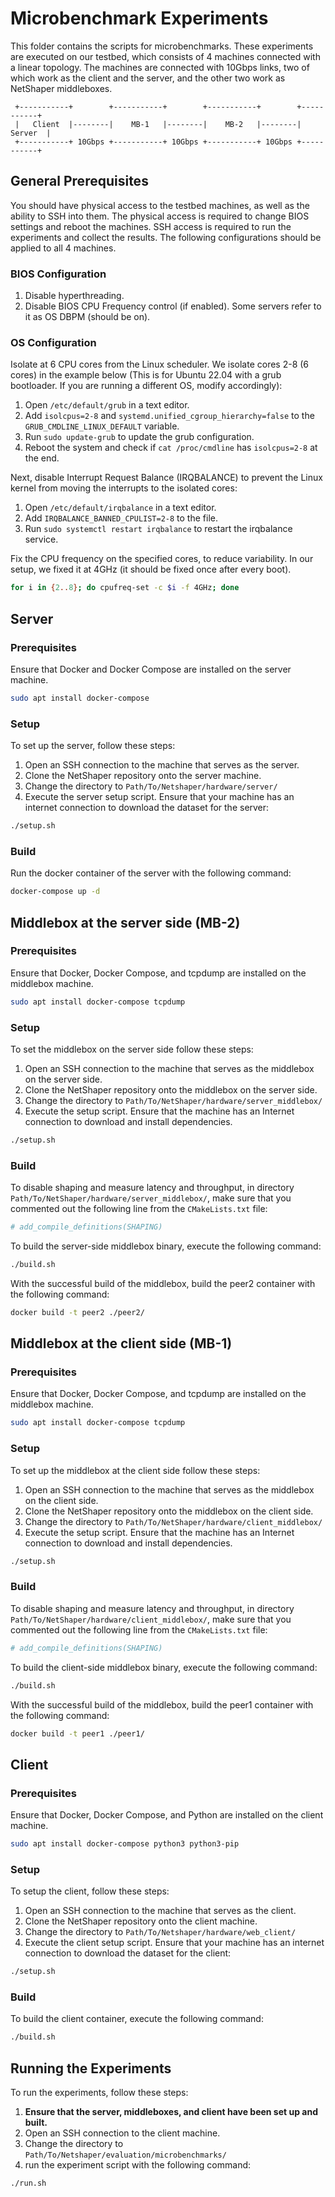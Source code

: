 # Microbenchmark Experiments
This folder contains the scripts for microbenchmarks. 
These experiments are executed on our testbed, which consists of 4 machines connected with a linear topology.
The machines are connected with 10Gbps links, two of which work as the client and the server, and the other two work as NetShaper middleboxes.

     +-----------+        +-----------+        +-----------+        +-----------+
     |   Client  |--------|    MB-1   |--------|    MB-2   |--------|   Server  |
     +-----------+ 10Gbps +-----------+ 10Gbps +-----------+ 10Gbps +-----------+


## General Prerequisites
You should have physical access to the testbed machines, as well as the ability to SSH into them. The physical access is required to change BIOS settings and reboot the machines. SSH access is required to run the experiments and collect the results.
The following configurations should be applied to all 4 machines. 

### BIOS Configuration
1. Disable hyperthreading.
2. Disable BIOS CPU Frequency control (if enabled). Some servers refer to it as OS DBPM (should be on).

### OS Configuration
Isolate at 6 CPU cores from the Linux scheduler. We isolate cores 2-8 (6 cores) in the example below (This is for Ubuntu 22.04 with a grub bootloader. If you are running a different OS, modify accordingly):
1. Open `/etc/default/grub` in a text editor.
2. Add `isolcpus=2-8` and `systemd.unified_cgroup_hierarchy=false` to the `GRUB_CMDLINE_LINUX_DEFAULT` variable.
3. Run `sudo update-grub` to update the grub configuration.
4. Reboot the system and check if `cat /proc/cmdline` has `isolcpus=2-8` at the end.

Next, disable Interrupt Request Balance (IRQBALANCE) to prevent the Linux kernel from moving the interrupts to the isolated cores:

1. Open `/etc/default/irqbalance` in a text editor.
2. Add `IRQBALANCE_BANNED_CPULIST=2-8` to the file.
3. Run `sudo systemctl restart irqbalance` to restart the irqbalance service.

Fix the CPU frequency on the specified cores, to reduce variability. In our setup, we fixed it at 4GHz (it should be fixed once after every boot).
```bash
for i in {2..8}; do cpufreq-set -c $i -f 4GHz; done
```

## Server
### Prerequisites 
Ensure that Docker and Docker Compose are installed on the server machine.
```bash
sudo apt install docker-compose
```

### Setup
To set up the server, follow these steps:  
1. Open an SSH connection to the machine that serves as the server.
2. Clone the NetShaper repository onto the server machine. 
3. Change the directory to `Path/To/Netshaper/hardware/server/`
4. Execute the server setup script. Ensure that your machine has an internet connection to download the dataset for the server:
```bash
./setup.sh
```

### Build
Run the docker container of the server with the following command:
```bash
docker-compose up -d
```


## Middlebox at the server side (MB-2)
### Prerequisites
Ensure that Docker, Docker Compose, and tcpdump are installed on the middlebox machine.
```bash
sudo apt install docker-compose tcpdump
```

### Setup
To set the middlebox on the server side follow these steps:
1. Open an SSH connection to the machine that serves as the middlebox on the server side. 
2. Clone the NetShaper repository onto the middlebox on the server side.
3. Change the directory to `Path/To/NetShaper/hardware/server_middlebox/`
4. Execute the setup script. Ensure that the machine has an Internet connection to download and install dependencies. 
```bash
./setup.sh
```

### Build
To disable shaping and measure latency and throughput, in directory `Path/To/NetShaper/hardware/server_middlebox/`, make sure that you commented out the following line from the `CMakeLists.txt` file:
```cmake
# add_compile_definitions(SHAPING) 
```

To build the server-side middlebox binary, execute the following command:
```bash
./build.sh
```
With the successful build of the middlebox, build the peer2 container with the following command:
```bash
docker build -t peer2 ./peer2/
```


## Middlebox at the client side (MB-1)
### Prerequisites
Ensure that Docker, Docker Compose, and tcpdump are installed on the middlebox machine.
```bash
sudo apt install docker-compose tcpdump
```

### Setup
To set up the middlebox at the client side follow these steps:
1. Open an SSH connection to the machine that serves as the middlebox on the client side. 
2. Clone the NetShaper repository onto the middlebox on the client side.
3. Change the directory to `Path/To/NetShaper/hardware/client_middlebox/`
4. Execute the setup script. Ensure that the machine has an Internet connection to download and install dependencies. 
```bash
./setup.sh
```

### Build
To disable shaping and measure latency and throughput, in directory `Path/To/NetShaper/hardware/client_middlebox/`, make sure that you commented out the following line from the `CMakeLists.txt` file:
```cmake
# add_compile_definitions(SHAPING) 
```


To build the client-side middlebox binary, execute the following command:
```bash
./build.sh
```
With the successful build of the middlebox, build the peer1 container with the following command:
```bash
docker build -t peer1 ./peer1/
```


## Client
### Prerequisites
Ensure that Docker, Docker Compose, and Python are installed on the client machine.
```bash
sudo apt install docker-compose python3 python3-pip
```

### Setup
To setup the client, follow these steps:  
1. Open an SSH connection to the machine that serves as the client.
2. Clone the NetShaper repository onto the client machine. 
3. Change the directory to `Path/To/Netshaper/hardware/web_client/`
4. Execute the client setup script. Ensure that your machine has an internet connection to download the dataset for the client:
```bash
./setup.sh
```


### Build 
To build the client container, execute the following command:
```bash
./build.sh
```

## Running the Experiments
To run the experiments, follow these steps:
1. **Ensure that the server, middleboxes, and client have been set up and built.**
2. Open an SSH connection to the client machine.
3. Change the directory to `Path/To/Netshaper/evaluation/microbenchmarks/`
4. run the experiment script with the following command:
```bash
./run.sh
```
